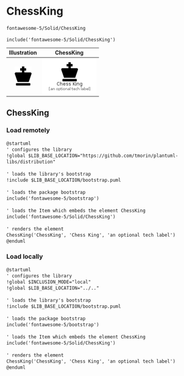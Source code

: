 # ChessKing


```text
fontawesome-5/Solid/ChessKing
```

```text
include('fontawesome-5/Solid/ChessKing')
```



| Illustration | ChessKing |
| :---: | :---: |
| ![illustration for Illustration](../../fontawesome-5/Solid/ChessKing.png) | ![illustration for ChessKing](../../fontawesome-5/Solid/ChessKing.Local.png) |




## ChessKing

### Load remotely
```plantuml
@startuml
' configures the library
!global $LIB_BASE_LOCATION="https://github.com/tmorin/plantuml-libs/distribution"

' loads the library's bootstrap
!include $LIB_BASE_LOCATION/bootstrap.puml

' loads the package bootstrap
include('fontawesome-5/bootstrap')

' loads the Item which embeds the element ChessKing
include('fontawesome-5/Solid/ChessKing')

' renders the element
ChessKing('ChessKing', 'Chess King', 'an optional tech label')
@enduml
```

### Load locally
```plantuml
@startuml
' configures the library
!global $INCLUSION_MODE="local"
!global $LIB_BASE_LOCATION="../.."

' loads the library's bootstrap
!include $LIB_BASE_LOCATION/bootstrap.puml

' loads the package bootstrap
include('fontawesome-5/bootstrap')

' loads the Item which embeds the element ChessKing
include('fontawesome-5/Solid/ChessKing')

' renders the element
ChessKing('ChessKing', 'Chess King', 'an optional tech label')
@enduml
```

